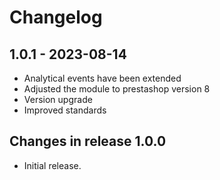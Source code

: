 # Changelog #

## 1.0.1 - 2023-08-14 ##
- Analytical events have been extended
- Adjusted the module to prestashop version 8
- Version upgrade
- Improved standards

## Changes in release 1.0.0 ##
- Initial release.

